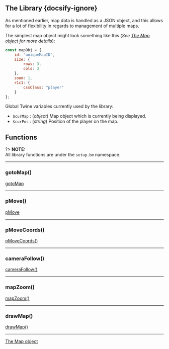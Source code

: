 
## The Library {docsify-ignore}

As mentioned earlier, map data is handled as a JSON object, and this allows for a lot of flexibility in regards to management of multiple maps.

The simplest map object might look something like this (*See [The Map object](library?id=the-map-object) for more details*):

```js
const mapObj = {
	id: "uniqueMapID",
	size: {
		rows: 3,
		cols: 3
	},
	zoom: 1,
	r1c1: {
		cssClass: "player"
	}
};
```

Global Twine variables currently used by the library:  
- `$curMap` : (*object*) Map object which is currently being displayed.  
- `$curPos` : (*string*) Position of the player on the map.

## Functions

?> **NOTE:**  
All library functions are under the `setup.bm` namespace.  

---

### gotoMap()
[gotoMap](lib/gotoMap.md ':include')

---

### pMove()
[pMove](lib/pMove.md ':include')

---

### pMoveCoords()
[pMoveCoords()](lib/pMoveCoords.md ':include')

---

### cameraFollow()
[cameraFollow()](lib/cameraFollow.md ':include')

---

### mapZoom()
[mapZoom()](lib/mapZoom.md ':include')

---

### drawMap()
[drawMap()](lib/drawMap.md ':include')

---

[The Map object](lib/mapObj.md ':include')
